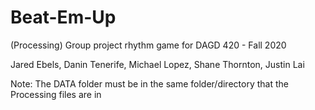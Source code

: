 # Beat-Em-Up
(Processing) Group project rhythm game for DAGD 420 - Fall 2020  

Jared Ebels, Danin Tenerife, Michael Lopez, Shane Thornton, Justin Lai  

Note: The DATA folder must be in the same folder/directory that the Processing files are in
